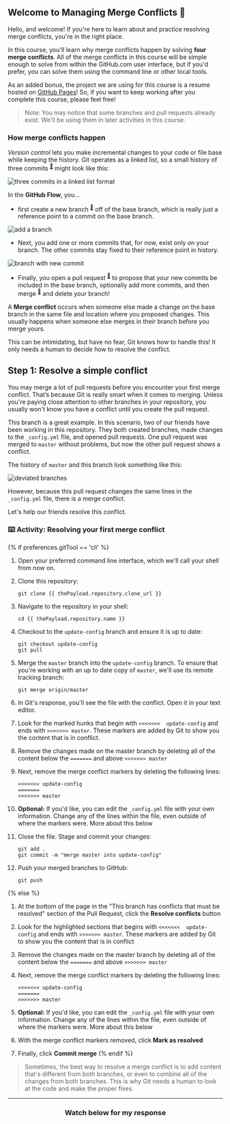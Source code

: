 ## Welcome to Managing Merge Conflicts :tada:

Hello, and welcome! If you're here to learn about and practice resolving merge conflicts, you're in the right place.

In this course, you'll learn why merge conflicts happen by solving **four merge conflicts**. All of the merge conflicts in this course will be simple enough to solve from within the GitHub.com user interface, but if you'd prefer, you can solve them using the command line or other local tools.

As an added bonus, the project we are using for this course is a resume hosted on [GitHub Pages](https://pages.github.com/)! So, if you want to keep working after you complete this course, please feel free!

> Note: You may notice that some branches and pull requests already exist. We'll be using them in later activities in this course.

### How merge conflicts happen

*Version control* lets you make incremental changes to your code or file base while keeping the history. Git operates as a linked list, so a small history of three commits <sup>[:book:](https://help.github.com/articles/github-glossary/#commit)</sup> might look like this:

![three commits in a linked list format](https://user-images.githubusercontent.com/13326548/36703370-32b56354-1b10-11e8-881f-f356838111d4.png)

In the **GitHub Flow**, you...
- first create a new branch <sup>[:book:](https://help.github.com/articles/github-glossary/#branch)</sup> off of the base branch, which is really just a reference point to a commit on the base branch. 

![add a branch](https://user-images.githubusercontent.com/13326548/36703385-4590b28a-1b10-11e8-90c7-a5ededee0950.png)

- Next, you add one or more commits that, for now, exist only on your branch. The other commits stay fixed to their reference point in history.

![branch with new commit](https://user-images.githubusercontent.com/13326548/36703395-52d2e364-1b10-11e8-9bba-a61d4d72e02b.png)

- Finally, you open a pull request <sup>[:book:](https://help.github.com/articles/github-glossary/#pull-request)</sup> to propose that your new commits be included in the base branch, optionally add more commits, and then merge <sup>[:book:](https://help.github.com/articles/github-glossary/#merge)</sup> and delete your branch!

A **Merge conflict** occurs when someone else made a change on the base branch in the same file and location where you proposed changes. This usually happens when someone else merges in their branch before you merge yours.

This can be intimidating, but have no fear, Git knows how to handle this! It only needs a human to decide how to resolve the conflict.

## Step 1: Resolve a simple conflict

You may merge a lot of pull requests before you encounter your first merge conflict. That’s because Git is really smart when it comes to merging. Unless you're paying close attention to other branches in your repository, you usually won't know you have a conflict until you create the pull request.

This branch is a great example. In this scenario, two of our friends have been working in this repository. They both created branches, made changes to the `_config.yml` file, and opened pull requests. One pull request was merged to `master` without problems, but now the other pull request shows a conflict.

The history of `master` and this branch look something like this:

![deviated branches](https://user-images.githubusercontent.com/13326548/36703493-b8f4d5ee-1b10-11e8-9f95-4ec9993fe704.png)

However, because this pull request changes the same lines in the `_config.yml` file, there is a merge conflict. 

Let's help our friends resolve this conflict.

### :keyboard: Activity: Resolving your first merge conflict

{% if preferences.gitTool == 'cli' %}
1. Open your preferred command line interface, which we'll call your shell from now on.
1. Clone this repository:
      ```shell
      git clone {{ thePayload.repository.clone_url }}
      ```
1. Navigate to the repository in your shell:
      ```shell
      cd {{ thePayload.repository.name }}
      ```
1. Checkout to the `update-config` branch and ensure it is up to date:
    ```shell
    git checkout update-config
    git pull
    ```
1. Merge the `master` branch into the `update-config` branch. To ensure that you're working with an up to date copy of `master`, we'll use its remote tracking branch:
    ```shell
    git merge origin/master
    ```
1. In Git's response, you'll see the file with the conflict. Open it in your text editor.
1. Look for the marked hunks that begin with  `<<<<<<<  update-config` and ends with `>>>>>>> master`. These markers are added by Git to show you the content that is in conflict.
1. Remove the changes made on the master branch by deleting all of the content below the `=======` and above `>>>>>>> master`
1. Next, remove the merge conflict markers by deleting the following lines:

       <<<<<<< update-config
       =======
       >>>>>>> master

1. **Optional:** If you'd like, you can edit the `_config.yml` file with your own information. Change any of the lines within the file, even outside of where the markers were. More about this below
1. Close the file. Stage and commit your changes:
    ```shell
    git add .
    git commit -m "merge master into update-config"
    ```
1. Push your merged branches to GitHub:
    ```shell
    git push
    ```
{% else %}
1. At the bottom of the page in the "This branch has conflicts that must be resolved" section of the Pull Request, click the **Resolve conflicts** button
1. Look for the highlighted sections that begins with  `<<<<<<<  update-config` and ends with `>>>>>>> master`. These markers are added by Git to show you the content that is in conflict
1. Remove the changes made on the master branch by deleting all of the content below the `=======` and above `>>>>>>> master`
1. Next, remove the merge conflict markers by deleting the following lines:

       <<<<<<< update-config
       =======
       >>>>>>> master

1. **Optional:** If you'd like, you can edit the `_config.yml` file with your own information. Change any of the lines within the file, even outside of where the markers were. More about this below
1. With the merge conflict markers removed, click **Mark as resolved**
1. Finally, click **Commit merge**
{% endif %}

> Sometimes, the best way to resolve a merge conflict is to add content that's different from both branches, or even to combine all of the changes from both branches. This is why Git needs a human to look at the code and make the proper fixes.

<hr>
<h3 align="center">Watch below for my response</h3>

